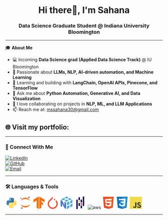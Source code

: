 <h1 align="center">Hi there👋, I'm Sahana</h1>
<h3 align="center">Data Science Graduate Student @ Indiana University Bloomington</h3>

---

🎓 **About Me**

- 💻 Incoming **Data Science grad (Applied Data Science Track)** @ IU Bloomington  
- 🔭 Passionate about **LLMs, NLP, AI-driven automation, and Machine Learning**
- 🌱 Learning and building with **LangChain, OpenAI APIs, Pinecone, and TensorFlow**
- 💬 Ask me about **Python Automation, Generative AI, and Data Visualization**
- 👯 I love collaborating on projects in **NLP, ML, and LLM Applications**
- 📫 Reach me at: mssahana30@gmail.com
## 🌐 Visit my portfolio: 

---

### 🔗 Connect With Me

[![LinkedIn](https://img.shields.io/badge/-LinkedIn-blue?style=flat-square&logo=linkedin)](https://linkedin.com/in/sahana-madhugiri)  
[![GitHub](https://img.shields.io/badge/-GitHub-000?style=flat-square&logo=github)](https://github.com/SahanaMS)  
[![Email](https://img.shields.io/badge/-Email-D14836?style=flat-square&logo=gmail&logoColor=white)](mailto:sahana.email@gmail.com)

---

### 🛠️ Languages & Tools

<p align="left">
  <img src="https://raw.githubusercontent.com/devicons/devicon/master/icons/python/python-original.svg" alt="python" width="40" height="40"/>
  <img src="https://raw.githubusercontent.com/devicons/devicon/master/icons/jupyter/jupyter-original.svg" alt="jupyter" width="40" height="40"/>
  <img src="https://raw.githubusercontent.com/devicons/devicon/master/icons/tensorflow/tensorflow-original.svg" alt="tensorflow" width="40" height="40"/>
  <img src="https://raw.githubusercontent.com/devicons/devicon/master/icons/pytorch/pytorch-original.svg" alt="pytorch" width="40" height="40"/>
  <img src="https://raw.githubusercontent.com/devicons/devicon/master/icons/numpy/numpy-original.svg" alt="numpy" width="40" height="40"/>
  <img src="https://raw.githubusercontent.com/devicons/devicon/master/icons/pandas/pandas-original.svg" alt="pandas" width="40" height="40"/>
  <img src="https://raw.githubusercontent.com/devicons/devicon/master/icons/aws/aws-original.svg" alt="aws" width="40" height="40"/>
  <img src="https://raw.githubusercontent.com/devicons/devicon/master/icons/html5/html5-original.svg" alt="html" width="40" height="40"/>
  <img src="https://raw.githubusercontent.com/devicons/devicon/master/icons/css3/css3-original.svg" alt="css" width="40" height="40"/>
  <img src="https://raw.githubusercontent.com/devicons/devicon/master/icons/javascript/javascript-original.svg" alt="js" width="40" height="40"/>
</p>

---



